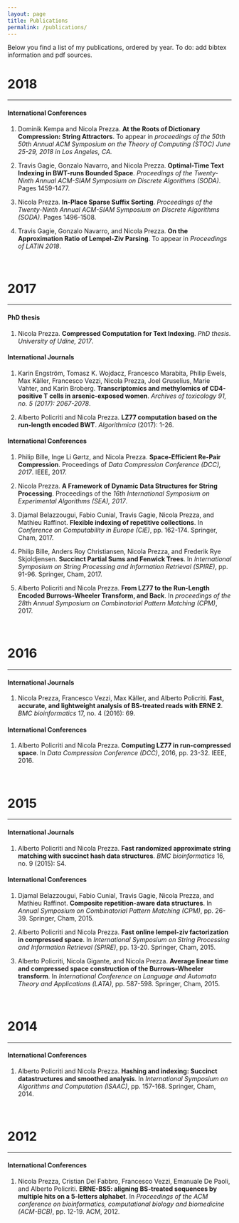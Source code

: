 ```yaml
---
layout: page
title: Publications
permalink: /publications/
---
```


Below you find a list of my publications, ordered by year. To do: add bibtex information and pdf sources.

# **2018** #
----
#### International Conferences ####


1. Dominik Kempa and Nicola Prezza.
**At the Roots of Dictionary Compression: String Attractors**. 
To appear in *proceedings of the 50th 50th Annual ACM Symposium on the Theory of Computing (STOC)
June 25-29, 2018 in Los Angeles, CA.*

2. Travis Gagie, Gonzalo Navarro, and Nicola Prezza. **Optimal-Time Text Indexing in BWT-runs Bounded Space**. *Proceedings of the Twenty-Ninth Annual ACM-SIAM Symposium on Discrete Algorithms (SODA)*. Pages 1459-1477.

3. Nicola Prezza. **In-Place Sparse Suffix Sorting**. *Proceedings of the Twenty-Ninth Annual ACM-SIAM Symposium on Discrete Algorithms (SODA)*. Pages 1496-1508.

4. Travis Gagie, Gonzalo Navarro, and Nicola Prezza. **On the Approximation Ratio of Lempel-Ziv Parsing**. To appear in *Proceedings of LATIN 2018*.

<br>

# **2017** #
----

#### PhD thesis ####

1. Nicola Prezza. **Compressed Computation for Text Indexing**. *PhD thesis. University of Udine, 2017*.

#### International Journals ####


1. Karin Engström, Tomasz K. Wojdacz, Francesco Marabita, Philip Ewels, Max Käller, Francesco Vezzi, Nicola Prezza, Joel Gruselius, Marie Vahter, and Karin Broberg. **Transcriptomics and methylomics of CD4-positive T cells in arsenic-exposed women**. *Archives of toxicology 91, no. 5 (2017): 2067-2078*.

2. Alberto Policriti and Nicola Prezza. **LZ77 computation based on the run-length encoded BWT**. *Algorithmica* (2017): 1-26.

#### International Conferences ####


1. Philip Bille, Inge Li Gørtz, and Nicola Prezza. **Space-Efficient Re-Pair Compression**. Proceedings of *Data Compression Conference (DCC), 2017*. IEEE, 2017.

2. Nicola Prezza. **A Framework of Dynamic Data Structures for String Processing**. Proceedings of the *16th International Symposium on Experimental Algorithms (SEA), 2017*. 

3. Djamal Belazzougui, Fabio Cunial, Travis Gagie, Nicola Prezza, and Mathieu Raffinot. **Flexible indexing of repetitive collections**. In *Conference on Computability in Europe (CiE)*, pp. 162-174. Springer, Cham, 2017.

4. Philip Bille, Anders Roy Christiansen, Nicola Prezza, and Frederik Rye Skjoldjensen. **Succinct Partial Sums and Fenwick Trees**. In *International Symposium on String Processing and Information Retrieval (SPIRE)*, pp. 91-96. Springer, Cham, 2017.

5. Alberto Policriti and Nicola Prezza. **From LZ77 to the Run-Length Encoded Burrows-Wheeler Transform, and Back**. In *proceedings of the 28th Annual Symposium on Combinatorial Pattern Matching (CPM)*, 2017. 

<br>

# **2016** #
----

#### International Journals ####

1. Nicola Prezza, Francesco Vezzi, Max Käller, and Alberto Policriti. **Fast, accurate, and lightweight analysis of BS-treated reads with ERNE 2**. *BMC bioinformatics* 17, no. 4 (2016): 69.

#### International Conferences ####

1. Alberto Policriti and Nicola Prezza. **Computing LZ77 in run-compressed space**. In *Data Compression Conference (DCC)*, 2016, pp. 23-32. IEEE, 2016.




<br>

# **2015** #
----

#### International Journals ####

1. Alberto Policriti and Nicola Prezza. **Fast randomized approximate string matching with succinct hash data structures**. *BMC bioinformatics* 16, no. 9 (2015): S4.

#### International Conferences ####

1. Djamal Belazzougui, Fabio Cunial, Travis Gagie, Nicola Prezza, and Mathieu Raffinot. **Composite repetition-aware data structures**. In *Annual Symposium on Combinatorial Pattern Matching (CPM)*, pp. 26-39. Springer, Cham, 2015.

2. Alberto Policriti and Nicola Prezza. **Fast online lempel-ziv factorization in compressed space**. In *International Symposium on String Processing and Information Retrieval (SPIRE)*, pp. 13-20. Springer, Cham, 2015.

3. Alberto Policriti, Nicola Gigante, and Nicola Prezza. **Average linear time and compressed space construction of the Burrows-Wheeler transform**. In *International Conference on Language and Automata Theory and Applications (LATA)*, pp. 587-598. Springer, Cham, 2015.



<br>

# **2014** #
----

#### International Conferences ####

1. Alberto Policriti and Nicola Prezza. **Hashing and indexing: Succinct datastructures and smoothed analysis**. In *International Symposium on Algorithms and Computation (ISAAC)*, pp. 157-168. Springer, Cham, 2014.


<br>

# **2012** #
----

#### International Conferences ####


1. Nicola Prezza, Cristian Del Fabbro, Francesco Vezzi, Emanuale De Paoli, and Alberto Policriti. **ERNE-BS5: aligning BS-treated sequences by multiple hits on a 5-letters alphabet**. In *Proceedings of the ACM conference on bioinformatics, computational biology and biomedicine (ACM-BCB)*, pp. 12-19. ACM, 2012.



